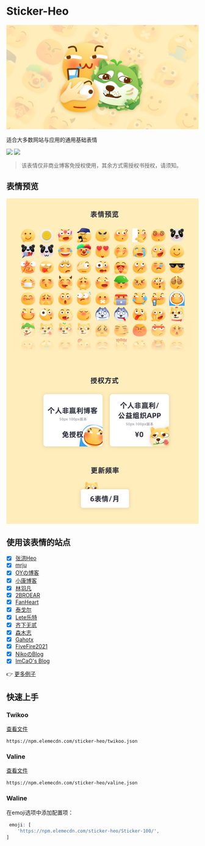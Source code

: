 # Sticker-Heo

![](/img/banner.png)

适合大多数网站与应用的通用基础表情

[![](https://img.shields.io/npm/v/sticker-heo)](https://www.npmjs.com/package/sticker-heo)
[![](https://img.shields.io/github/v/release/zhheo/sticker-heo)](https://github.com/zhheo/Sticker-Heo/releases)

> 该表情仅非商业博客免授权使用，其余方式需授权书授权，请须知。

## 表情预览

![](/img/all-aticker-cn.png)

## 使用该表情的站点

- [x] [张洪Heo](https://blog.zhheo.com/)
- [x] [mrju](https://mrju.cn/)
- [x] [OYの博客](https://oy6090.top/)
- [x] [小康博客](https://www.antmoe.com/)
- [x] [林羽凡](https://www.linyufan.com/)
- [x] [2BROEAR](https://blog.2broear.com/)
- [x] [FanHeart](https://hesifan.top/)
- [x] [泰戈尔](https://www.iftiger.com/)
- [x] [Lete乐特](https://blog.lete114.top/)
- [x] [齐下无贰](https://weidows.github.io/)
- [x] [森木志](https://imxxz.cn/)  
- [x] [Gahotx](https://gahotx.cn/)
- [x] [FiveFire2021](https://fivefire2021.github.io/)
- [x] [NikoのBlog](https://niko-karen.github.io)
- [x] [ImCaO's Blog](https://www.imcao.cn)

👉 [更多例子](https://github.com/zhheo/Sticker-Heo/issues/15)

## 快速上手

### Twikoo

[查看文件](/twikoo.json)

```
https://npm.elemecdn.com/sticker-heo/twikoo.json
```

### Valine

[查看文件](/valine.json)

```
https://npm.elemecdn.com/sticker-heo/valine.json
```

### Waline

在emoji选项中添加配置项：

```js
 emoji: [
    'https://npm.elemecdn.com/sticker-heo/Sticker-100/',
]
```

